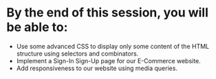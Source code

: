 # By the end of this session, you will be able to:

- Use some advanced CSS to display only some content of the HTML structure using selectors and combinators.
- Implement a Sign-In Sign-Up page for our E-Commerce website.
- Add responsiveness to our website using media queries.
